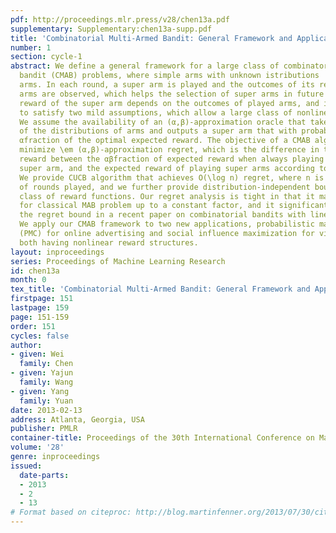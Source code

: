 ```yaml
---
pdf: http://proceedings.mlr.press/v28/chen13a.pdf
supplementary: Supplementary:chen13a-supp.pdf
title: 'Combinatorial Multi-Armed Bandit: General Framework and Applications'
number: 1
section: cycle-1
abstract: We define a general framework for a large class of combinatorial multi-armed
  bandit (CMAB) problems, where simple arms with unknown istributions  form \em super
  arms. In each round, a super arm is played and the outcomes of its related simple
  arms are observed, which helps the selection of super arms in future rounds. The
  reward of the super arm depends on the outcomes of played arms, and it only needs
  to satisfy two mild assumptions, which allow a large class of nonlinear reward instances.
  We assume the availability of an (α,β)-approximation oracle that takes the  means
  of the distributions of arms and outputs a super arm that with probability βgenerates  an
  αfraction of the optimal expected reward. The objective of a CMAB algorithm is to
  minimize \em (α,β)-approximation regret, which is the difference in total expected
  reward between the αβfraction of expected reward when always playing the optimal
  super arm, and the expected reward of playing super arms according to the algorithm.
  We provide CUCB algorithm that achieves O(\log n) regret, where n is the number
  of rounds played, and we further provide distribution-independent bounds for a large
  class of reward functions. Our regret analysis is tight in that it matches the bound
  for classical MAB problem up to a constant factor, and it significantly improves
  the regret bound in a recent paper on combinatorial bandits with linear rewards.
  We apply our CMAB framework to two new applications, probabilistic maximum coverage
  (PMC) for online advertising and social influence maximization for viral marketing,
  both having nonlinear reward structures.
layout: inproceedings
series: Proceedings of Machine Learning Research
id: chen13a
month: 0
tex_title: 'Combinatorial Multi-Armed Bandit: General Framework and Applications'
firstpage: 151
lastpage: 159
page: 151-159
order: 151
cycles: false
author:
- given: Wei
  family: Chen
- given: Yajun
  family: Wang
- given: Yang
  family: Yuan
date: 2013-02-13
address: Atlanta, Georgia, USA
publisher: PMLR
container-title: Proceedings of the 30th International Conference on Machine Learning
volume: '28'
genre: inproceedings
issued:
  date-parts:
  - 2013
  - 2
  - 13
# Format based on citeproc: http://blog.martinfenner.org/2013/07/30/citeproc-yaml-for-bibliographies/
---
```

